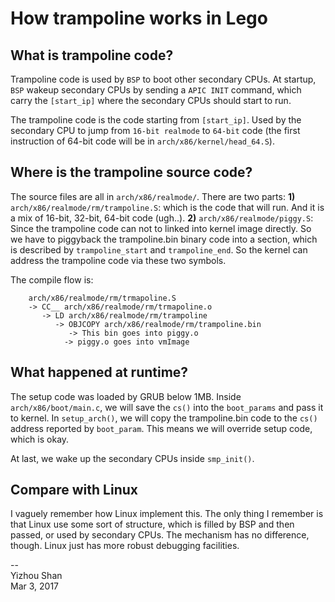 # How trampoline works in Lego

## What is trampoline code?
Trampoline code is used by `BSP` to boot other secondary CPUs.
At startup, `BSP` wakeup secondary CPUs by sending a `APIC INIT`
command, which carry the `[start_ip]` where the secondary CPUs should
start to run.

The trampoline code is the code starting from `[start_ip]`. Used
by the secondary CPU to jump from `16-bit realmode` to `64-bit` code
(the first instruction of 64-bit code will be in `arch/x86/kernel/head_64.S`).

## Where is the trampoline source code?
The source files are all in `arch/x86/realmode/`. There are two parts: __1)__ `arch/x86/realmode/rm/trampoline.S`: which is the code that will run. And it is a mix of 16-bit, 32-bit, 64-bit code (ugh..). __2)__ `arch/x86/realmode/piggy.S`: Since the trampoline code can not to linked
into kernel image directly. So we have to piggyback the trampoline.bin binary
code into a section, which is described by `trampoline_start` and `trampoline_end`. So the kernel can address the trampoline code via these two symbols.

The compile flow is:
```
	arch/x86/realmode/rm/trmapoline.S
	-> CC__ arch/x86/realmode/rm/trmapoline.o
	   -> LD arch/x86/realmode/rm/trampoline
	      -> OBJCOPY arch/x86/realmode/rm/trampoline.bin
	         -> This bin goes into piggy.o
		    -> piggy.o goes into vmImage
```

## What happened at runtime?
The setup code was loaded by GRUB below 1MB. Inside `arch/x86/boot/main.c`, we
will save the `cs()` into the `boot_params` and pass it to kernel. In `setup_arch()`, we will copy the trampoline.bin code to the `cs()` address reported by `boot_param`. This means we will override setup code, which is okay.

At last, we wake up the secondary CPUs inside `smp_init()`.

## Compare with Linux
I vaguely remember how Linux implement this. The only thing I remember is that Linux use some sort of structure, which is filled by BSP and then passed, or used by secondary CPUs. The mechanism has no difference, though. Linux just has more robust debugging facilities.

--  
Yizhou Shan  
Mar 3, 2017
